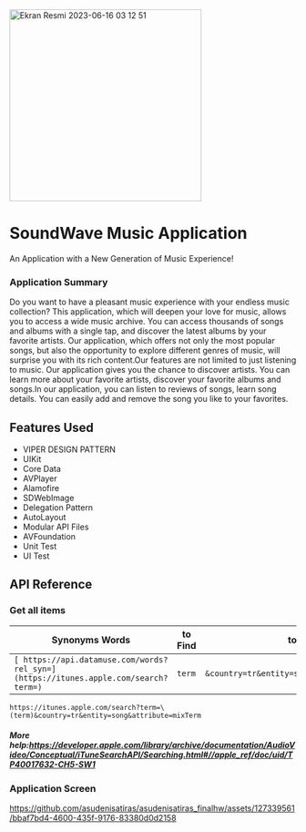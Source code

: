 
<img width="337" alt="Ekran Resmi 2023-06-16 03 12 51" src="https://github.com/asudenisatiras/asudenisatiras_finalhw/assets/127339561/ded63be5-9cd5-4fb7-8191-eefacc134836">




# SoundWave Music Application
An Application with a New Generation of Music Experience!
### Application Summary
Do you want to have a pleasant music experience with your endless music collection? This application, which will deepen your love for music, allows you to access a wide music archive. You can access thousands of songs and albums with a single tap, and discover the latest albums by your favorite artists. Our application, which offers not only the most popular songs, but also the opportunity to explore different genres of music, will surprise you with its rich content.Our features are not limited to just listening to music. Our application gives you the chance to discover artists. You can learn more about your favorite artists, discover your favorite albums and songs.In our application, you can listen to reviews of songs, learn song details. You can easily add and remove the song you like to your favorites.

## Features Used
- VIPER DESIGN PATTERN
- UIKit 
- Core Data
- AVPlayer 
- Alamofire
- SDWebImage
- Delegation Pattern
- AutoLayout
- Modular API Files
- AVFoundation
- Unit Test
- UI Test

## API Reference
### Get all items


| Synonyms Words | to Find | to Find |
| ------------- | ------------- | ------------- |
| ```[ https://api.datamuse.com/words?rel_syn=](https://itunes.apple.com/search?term=)```   | ```term``` |  ```&country=tr&entity=song&attribute=mixTerm"``` | 

```
https://itunes.apple.com/search?term=\(term)&country=tr&entity=song&attribute=mixTerm
```
##### More help:https://developer.apple.com/library/archive/documentation/AudioVideo/Conceptual/iTuneSearchAPI/Searching.html#//apple_ref/doc/uid/TP40017632-CH5-SW1

### Application Screen 




https://github.com/asudenisatiras/asudenisatiras_finalhw/assets/127339561/bbaf7bd4-4600-435f-9176-83380d0d2158


